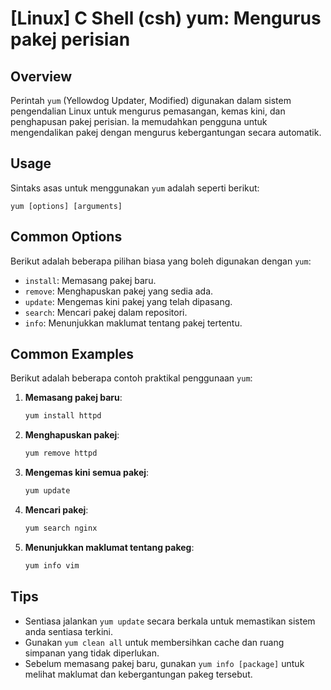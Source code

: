 # [Linux] C Shell (csh) yum: Mengurus pakej perisian

## Overview
Perintah `yum` (Yellowdog Updater, Modified) digunakan dalam sistem pengendalian Linux untuk mengurus pemasangan, kemas kini, dan penghapusan pakej perisian. Ia memudahkan pengguna untuk mengendalikan pakej dengan mengurus kebergantungan secara automatik.

## Usage
Sintaks asas untuk menggunakan `yum` adalah seperti berikut:

```
yum [options] [arguments]
```

## Common Options
Berikut adalah beberapa pilihan biasa yang boleh digunakan dengan `yum`:

- `install`: Memasang pakej baru.
- `remove`: Menghapuskan pakej yang sedia ada.
- `update`: Mengemas kini pakej yang telah dipasang.
- `search`: Mencari pakej dalam repositori.
- `info`: Menunjukkan maklumat tentang pakej tertentu.

## Common Examples
Berikut adalah beberapa contoh praktikal penggunaan `yum`:

1. **Memasang pakej baru**:
   ```bash
   yum install httpd
   ```

2. **Menghapuskan pakej**:
   ```bash
   yum remove httpd
   ```

3. **Mengemas kini semua pakej**:
   ```bash
   yum update
   ```

4. **Mencari pakej**:
   ```bash
   yum search nginx
   ```

5. **Menunjukkan maklumat tentang pakeg**:
   ```bash
   yum info vim
   ```

## Tips
- Sentiasa jalankan `yum update` secara berkala untuk memastikan sistem anda sentiasa terkini.
- Gunakan `yum clean all` untuk membersihkan cache dan ruang simpanan yang tidak diperlukan.
- Sebelum memasang pakej baru, gunakan `yum info [package]` untuk melihat maklumat dan kebergantungan pakeg tersebut.